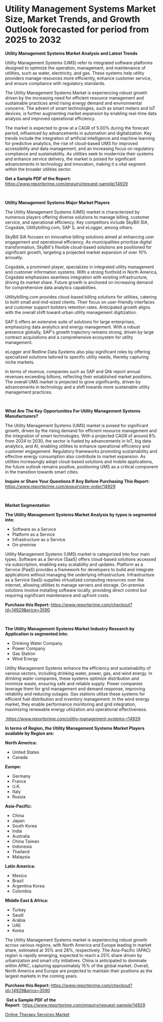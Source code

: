 <p><h1>Utility Management Systems Market Size, Market Trends, and Growth Outlook forecasted for period from 2025 to 2032</h1></p><p><strong>Utility Management Systems Market Analysis and Latest Trends</strong></p>
<p><p>Utility Management Systems (UMS) refer to integrated software platforms designed to optimize the operation, management, and maintenance of utilities, such as water, electricity, and gas. These systems help utility providers manage resources more efficiently, enhance customer service, and ensure compliance with regulatory standards. </p><p>The Utility Management Systems Market is experiencing robust growth driven by the increasing need for efficient resource management and sustainable practices amid rising energy demand and environmental concerns. The advent of smart technologies, such as smart meters and IoT devices, is further augmenting market expansion by enabling real-time data analysis and improved operational efficiency. </p><p>The market is expected to grow at a CAGR of 5.00% during the forecast period, influenced by advancements in automation and digitalization. Key trends include the integration of artificial intelligence and machine learning for predictive analytics, the rise of cloud-based UMS for improved accessibility and data management, and an increasing focus on regulatory compliance and sustainability. As utilities seek to modernize their systems and enhance service delivery, the market is poised for significant advancements in technology and innovation, making it a vital segment within the broader utilities sector.</p></p>
<p><strong>Get a Sample PDF of the Report:&nbsp;</strong> <a href="https://www.reportprime.com/enquiry/request-sample/14929?utm_campaign=3501&utm_medium=2&utm_source=Github&utm_content=ia&utm_term=20032025&utm_id=utility-management-systems">https://www.reportprime.com/enquiry/request-sample/14929</a></p>
<p>&nbsp;</p>
<p><strong>Utility Management Systems Major Market Players</strong></p>
<p><p>The Utility Management Systems (UMS) market is characterized by numerous players offering diverse solutions to manage billing, customer service, and operational efficiency. Key competitors include SkyBill SIA, Cogsdale, Utilitybilling.com, SAP S, and eLogger, among others.</p><p>SkyBill SIA focuses on innovative billing solutions aimed at enhancing user engagement and operational efficiency. As municipalities prioritize digital transformation, SkyBill's flexible cloud-based solutions are positioned for significant growth, targeting a projected market expansion of over 10% annually.</p><p>Cogsdale, a prominent player, specializes in integrated utility management and customer information systems. With a strong foothold in North America, Cogsdale emphasizes seamless integration with existing infrastructure, driving its market share. Future growth is anchored on increasing demand for comprehensive data analytics capabilities.</p><p>Utilitybilling.com provides cloud-based billing solutions for utilities, catering to both small and mid-sized clients. Their focus on user-friendly interfaces and customer support bolsters retention rates. Anticipated growth aligns with the overall shift toward urban utility management digitization.</p><p>SAP S offers an extensive suite of solutions for large enterprises, emphasizing data analytics and energy management. With a robust presence globally, SAP's growth trajectory remains strong, driven by large contract acquisitions and a comprehensive ecosystem for utility management.</p><p>eLogger and Redline Data Systems also play significant roles by offering specialized solutions tailored to specific utility needs, thereby capturing niche markets.</p><p>In terms of revenue, companies such as SAP and Qlik report annual revenues exceeding billions, reflecting their established market positions. The overall UMS market is projected to grow significantly, driven by advancements in technology and a shift towards more sustainable utility management practices.</p></p>
<p>&nbsp;</p>
<p><strong>What Are The Key Opportunities For Utility Management Systems Manufacturers?</strong></p>
<p><p>The Utility Management Systems (UMS) market is poised for significant growth, driven by the rising demand for efficient resource management and the integration of smart technologies. With a projected CAGR of around 8% from 2024 to 2030, the sector is fueled by advancements in IoT, big data analytics, and AI, enabling utilities to enhance operational efficiency and customer engagement. Regulatory frameworks promoting sustainability and effective energy consumption also contribute to market expansion. As utilities increasingly adopt cloud-based solutions and mobile applications, the future outlook remains positive, positioning UMS as a critical component in the transition towards smart cities.</p></p>
<p><strong>Inquire or Share Your Questions If Any Before Purchasing This Report:</strong> <a href="https://www.reportprime.com/enquiry/pre-order/14929?utm_campaign=3501&utm_medium=2&utm_source=Github&utm_content=ia&utm_term=20032025&utm_id=utility-management-systems">https://www.reportprime.com/enquiry/pre-order/14929</a></p>
<p>&nbsp;</p>
<p><strong>Market Segmentation</strong></p>
<p><strong>The Utility Management Systems Market Analysis by types is segmented into:</strong></p>
<p><ul><li>Software as a Service</li><li>Platform as a Service</li><li>Infrastructure as a Service</li><li>On-premise</li></ul></p>
<p><p>Utility Management Systems (UMS) market is categorized into four main types. Software as a Service (SaaS) offers cloud-based solutions accessed via subscription, enabling easy scalability and updates. Platform as a Service (PaaS) provides a framework for developers to build and integrate applications without managing the underlying infrastructure. Infrastructure as a Service (IaaS) supplies virtualized computing resources over the internet, allowing utilities to manage servers and storage. On-premise solutions involve installing software locally, providing direct control but requiring significant maintenance and upfront costs.</p></p>
<p><strong>Purchase this Report:&nbsp;</strong><a href="https://www.reportprime.com/checkout?id=14929&price=3590&utm_campaign=3501&utm_medium=2&utm_source=Github&utm_content=ia&utm_term=20032025&utm_id=utility-management-systems">https://www.reportprime.com/checkout?id=14929&price=3590</a></p>
<p>&nbsp;</p>
<p><strong>The Utility Management Systems Market Industry Research by Application is segmented into:</strong></p>
<p><ul><li>Drinking Water Company</li><li>Power Company</li><li>Gas Station</li><li>Wind Energy</li></ul></p>
<p><p>Utility Management Systems enhance the efficiency and sustainability of various sectors, including drinking water, power, gas, and wind energy. In drinking water companies, these systems optimize distribution and minimize waste, ensuring safe and reliable supply. Power companies leverage them for grid management and demand response, improving reliability and reducing outages. Gas stations utilize these systems for efficient fuel distribution and inventory management. In the wind energy market, they enable performance monitoring and grid integration, maximizing renewable energy utilization and operational effectiveness.</p></p>
<p><a href="https://www.reportprime.com/utility-management-systems-r14929?utm_campaign=3501&utm_medium=2&utm_source=Github&utm_content=ia&utm_term=20032025&utm_id=utility-management-systems">&nbsp;https://www.reportprime.com/utility-management-systems-r14929</a></p>
<p><strong>In terms of Region, the Utility Management Systems Market Players available by Region are:</strong></p>
<p>
    <p> <strong> North America: </strong>
        <ul>
            <li>United States</li>
            <li>Canada</li>
        </ul>
        </p> 
    <p> <strong> Europe: </strong>
        <ul>
            <li>Germany</li>
            <li>France</li>
            <li>U.K.</li>
            <li>Italy</li>
            <li>Russia</li>
        </ul>
        </p> 
    <p> <strong> Asia-Pacific: </strong>
        <ul>
            <li>China</li>
            <li>Japan</li>
            <li>South Korea</li>
            <li>India</li>
            <li>Australia</li>
            <li>China Taiwan</li>
            <li>Indonesia</li>
            <li>Thailand</li>
            <li>Malaysia</li>
        </ul>
        </p> 
    <p> <strong> Latin America: </strong>
        <ul>
            <li>Mexico</li>
            <li>Brazil</li>
            <li>Argentina Korea</li>
            <li>Colombia</li>
        </ul>
        </p> 
    <p> <strong> Middle East & Africa: </strong>
        <ul>
            <li>Turkey</li>
            <li>Saudi</li>
            <li>Arabia</li>
            <li>UAE</li>
            <li>Korea</li>
        </ul>
    </p>
    </p>
<p><p>The Utility Management Systems market is experiencing robust growth across various regions, with North America and Europe leading in market share, estimated at 35% and 28%, respectively. The Asia-Pacific (APAC) region is rapidly emerging, expected to reach a 25% share driven by urbanization and smart city initiatives. China is anticipated to dominate within APAC, capturing approximately 15% of the global market. Overall, North America and Europe are projected to maintain their positions as the largest markets in the coming years.</p></p>
<p><strong>Purchase this Report: </strong><a href="https://www.reportprime.com/checkout?id=14929&price=3590&utm_campaign=3501&utm_medium=2&utm_source=Github&utm_content=ia&utm_term=20032025&utm_id=utility-management-systems">https://www.reportprime.com/checkout?id=14929&price=3590</a></p>
<p>&nbsp;<strong>Get a Sample PDF of the Report:&nbsp;&nbsp;</strong><a href="https://www.reportprime.com/enquiry/request-sample/14929?utm_campaign=3501&utm_medium=2&utm_source=Github&utm_content=ia&utm_term=20032025&utm_id=utility-management-systems">https://www.reportprime.com/enquiry/request-sample/14929</a></p>
<p><strong></strong></p>
<p><p><a href="https://github.com/mriwacraane/Market-Research-Report-List-1/blob/main/online-therapy-services-market.md?utm_campaign=3501&utm_medium=2&utm_source=Github&utm_content=ia&utm_term=20032025&utm_id=utility-management-systems">Online Therapy Services Market</a></p></p>